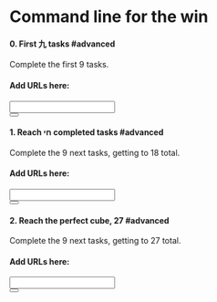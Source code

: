 <h1 class="gap">Command line for the win</h1>


<h4 class="task">
    0. First 九 tasks
      <span class="alert alert-info mandatory-optional">
        #advanced
      </span>
</h4><p>Complete the first 9 tasks.</p><div class="blog_post_div">
<h4> Add URLs here:</h4>
<div class="form-group row">
<div class="col-sm-11">
<input class="form-control" id="input_1985" type="text" value=""/>
</div>
<div class="col-sm-1">
<button class="add_task_url" data-task-id="1985" data-task-requesting="0" data-user-id="214" type="button">
<span aria-hidden="true" class="glyphicon glyphicon-plus"></span>
</button>
</div>
</div>
<ul class="list_1985">
</ul>
</div>


<h4 class="task">
    1. Reach חי completed tasks
      <span class="alert alert-info mandatory-optional">
        #advanced
      </span>
</h4><p>Complete the 9 next tasks, getting to 18 total.</p><div class="blog_post_div">
<h4> Add URLs here:</h4>
<div class="form-group row">
<div class="col-sm-11">
<input class="form-control" id="input_1986" type="text" value=""/>
</div>
<div class="col-sm-1">
<button class="add_task_url" data-task-id="1986" data-task-requesting="0" data-user-id="214" type="button">
<span aria-hidden="true" class="glyphicon glyphicon-plus"></span>
</button>
</div>
</div>
<ul class="list_1986">
</ul>
</div>


<h4 class="task">
    2. Reach the perfect cube, 27
      <span class="alert alert-info mandatory-optional">
        #advanced
      </span>
</h4><p>Complete the 9 next tasks, getting to 27 total.</p><div class="blog_post_div">
<h4> Add URLs here:</h4>
<div class="form-group row">
<div class="col-sm-11">
<input class="form-control" id="input_1987" type="text" value=""/>
</div>
<div class="col-sm-1">
<button class="add_task_url" data-task-id="1987" data-task-requesting="0" data-user-id="214" type="button">
<span aria-hidden="true" class="glyphicon glyphicon-plus"></span>
</button>
</div>
</div>
<ul class="list_1987">
</ul>
</div>


